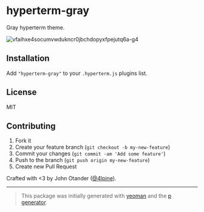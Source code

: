 # hyperterm-gray

Gray hyperterm theme.

![vfaihxe4socumvwdukncr0jbchdopyxfpejutq6a-g4](https://cloud.githubusercontent.com/assets/1424573/16902444/b0089c2e-4c1b-11e6-841b-8d8013930a31.png)


## Installation

Add `"hyperterm-gray"` to your `.hyperterm.js` plugins list.

## License

MIT

## Contributing

1. Fork it
2. Create your feature branch (`git checkout -b my-new-feature`)
3. Commit your changes (`git commit -am 'Add some feature'`)
4. Push to the branch (`git push origin my-new-feature`)
5. Create new Pull Request

Crafted with <3 by John Otander ([@4lpine](https://twitter.com/4lpine)).

***

> This package was initially generated with [yeoman](http://yeoman.io) and the [p generator](https://github.com/johnotander/generator-p.git).
